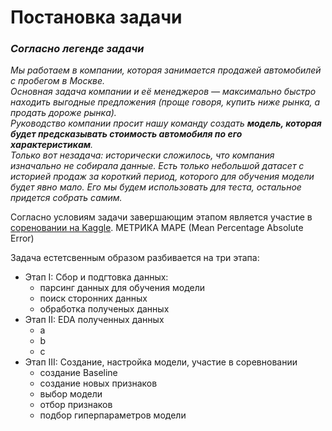 # Постановка задачи
###  *Cогласно легенде задачи*

*Мы работаем в компании, которая занимается продажей автомобилей с пробегом в Москве.*  
*Основная задача компании и её менеджеров — максимально быстро находить выгодные предложения (проще говоря, купить ниже рынка, а продать дороже рынка).*  
*Руководство компании просит нашу команду создать **модель, которая будет предсказывать стоимость автомобиля по его характеристикам**.*  
*Только вот незадача: исторически сложилось, что компания изначально не собирала данные. Есть только небольшой датасет с историей продаж за короткий период, которого для обучения модели будет явно мало. Его мы будем использовать для теста, остальное придется собрать самим.*  

Согласно условиям задачи завершающим этапом является участие в [сореновании на Kaggle](https://www.kaggle.com/c/sf-dst-car-price-prediction).
МЕТРИКА MAPE  (Mean Percentage Absolute Error) 

Задача естетсвенным образом разбивается на три этапа:
- Этап I: Сбор и подгтовка данных:
  - парсинг данных для обучения модели
  - поиск сторонних данных
  - обработка полученых данных
- Этап II: EDA полученных данных
  - a
  - b
  - c
- Этап III: Создание, настройка модели, участие в соревновании
  - создание Baseline
  - создание новых признаков
  - выбор модели
  - отбор признаков
  - подбор гиперпараметров модели